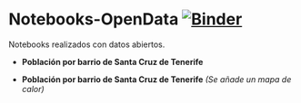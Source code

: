# Notebooks-OpenData [![Binder](http://mybinder.org/badge.svg)](http://mybinder.org:/repo/taroull/notebooks-opendata)

Notebooks realizados con datos abiertos.

* **Población por barrio de Santa Cruz de Tenerife**

* **Población por barrio de Santa Cruz de Tenerife** *(Se añade un mapa de calor)*
